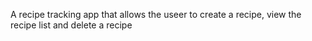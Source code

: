 A recipe tracking app that allows the useer to create a recipe, view the recipe list and delete a recipe
